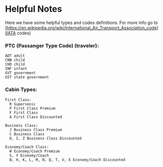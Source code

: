 # Helpful Notes

Here we have some helpful types and codes definitions.
For more info go to [https://en.wikipedia.org/wiki/International_Air_Transport_Association_code](IATA codes)

### PTC (Passanger Type Code) (traveler):

    ADT adult
    CNN child
    CHD child
    INF infant
    GVT government
    GST state government

### Cabin Types:

    First Class:
      R Supersonic
      P First Class Premium
      F First Class
      A First Class Discounted

    Business Class:
      J Business Class Premium
      C Business Class
      D, I, Z Business Class Discounted

    Economy/Coach Class:
      W Economy/Coach Premium
      S, Y Economy/Coach
      B, H, K, L, M, N, Q, T, V, X Economy/Coach Discounted

